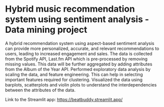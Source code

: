 # Hybrid music recommendation system using sentiment analysis - Data mining project

A hybrid recommendation system using aspect-based sentiment analysis can provide more personalized, accurate, and relevant recommendations to users, leading to increased engagement and sales.
The data is collected from the Spotify API, Last.fm API which is pre-processed by removing missing values. This data will be further aggregated by adding attributes from the Album of the Year API. Performed exploratory data analysis by scaling the data, and feature engineering. This can help in selecting important features required for clustering. Visualized the data using barplots, scatterplots and violin plots to understand the interdependencies between the attributes of the data.

Link to the Streamlit app: https://beatbuddy.streamlit.app/
